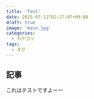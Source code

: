 ```yaml
---
title: 'Test'
date: 2025-07-11T02:27:07+09:00
draft: true
image: 'main.jpg'
categories:
  - カテゴリ
tags:
  - タグ
---
```


## 記事
これはテストですよーー